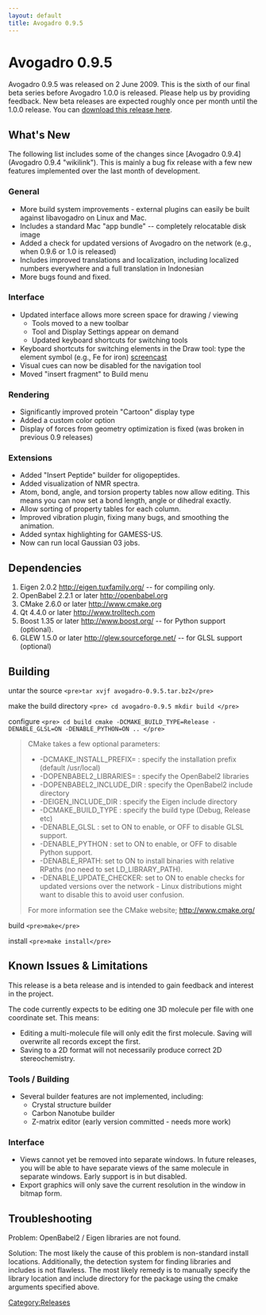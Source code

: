 ```yaml
---
layout: default
title: Avogadro 0.9.5
---
```


# Avogadro 0.9.5

Avogadro 0.9.5 was released on 2 June 2009. This is the sixth of our final beta series before Avogadro 1.0.0 is released. Please help us by providing feedback. New beta releases are expected roughly once per month until the 1.0.0 release. You can [download this release here](https://sourceforge.net/project/showfiles.php?group_id=165310&package_id=187449).

What's New
----------

The following list includes some of the changes since [Avogadro 0.9.4](Avogadro 0.9.4 "wikilink"). This is mainly a bug fix release with a few new features implemented over the last month of development.

### General

-   More build system improvements - external plugins can easily be built against libavogadro on Linux and Mac.
-   Includes a standard Mac "app bundle" -- completely relocatable disk image
-   Added a check for updated versions of Avogadro on the network (e.g., when 0.9.6 or 1.0 is released)
-   Includes improved translations and localization, including localized numbers everywhere and a full translation in Indonesian
-   More bugs found and fixed.

### Interface

-   Updated interface allows more screen space for drawing / viewing
    -   Tools moved to a new toolbar
    -   Tool and Display Settings appear on demand
    -   Updated keyboard shortcuts for switching tools
-   Keyboard shortcuts for switching elements in the Draw tool: type the element symbol (e.g., Fe for iron) [screencast](http://molecularmodelingbasics.blogspot.com/2009/06/cool-new-build-option-in-avogadro-095.html)
-   Visual cues can now be disabled for the navigation tool
-   Moved "insert fragment" to Build menu

### Rendering

-   Significantly improved protein "Cartoon" display type
-   Added a custom color option
-   Display of forces from geometry optimization is fixed (was broken in previous 0.9 releases)

### Extensions

-   Added "Insert Peptide" builder for oligopeptides.
-   Added visualization of NMR spectra.
-   Atom, bond, angle, and torsion property tables now allow editing. This means you can now set a bond length, angle or dihedral exactly.
-   Allow sorting of property tables for each column.
-   Improved vibration plugin, fixing many bugs, and smoothing the animation.
-   Added syntax highlighting for GAMESS-US.
-   Now can run local Gaussian 03 jobs.

Dependencies
------------

1.  Eigen 2.0.2 [<http://eigen.tuxfamily.org/>](http://eigen.tuxfamily.org/) -- for compiling only.
2.  OpenBabel 2.2.1 or later [<http://openbabel.org>](http://openbabel.org/)
3.  CMake 2.6.0 or later [<http://www.cmake.org>](http://www.cmake.org/)
4.  Qt 4.4.0 or later [<http://www.trolltech.com>](http://www.trolltech.com/)
5.  Boost 1.35 or later [<http://www.boost.org/>](http://www.boost.org/) -- for Python support (optional).
6.  GLEW 1.5.0 or later [<http://glew.sourceforge.net/>](http://glew.sourceforge.net/) -- for GLSL support (optional)

Building
--------

untar the source `<pre>tar xvjf avogadro-0.9.5.tar.bz2</pre>`

make the build directory `<pre>
cd avogadro-0.9.5
mkdir build
</pre>`

configure `<pre>
cd build
cmake -DCMAKE_BUILD_TYPE=Release -DENABLE_GLSL=ON -DENABLE_PYTHON=ON ..
</pre>`

> CMake takes a few optional parameters:
>
> -   -DCMAKE\_INSTALL\_PREFIX= : specify the installation prefix (default /usr/local)
> -   -DOPENBABEL2\_LIBRARIES= : specify the OpenBabel2 libraries
> -   -DOPENBABEL2\_INCLUDE\_DIR : specify the OpenBabel2 include directory
> -   -DEIGEN\_INCLUDE\_DIR : specify the Eigen include directory
> -   -DCMAKE\_BUILD\_TYPE : specify the build type (Debug, Release etc)
> -   -DENABLE\_GLSL : set to ON to enable, or OFF to disable GLSL support.
> -   -DENABLE\_PYTHON : set to ON to enable, or OFF to disable Python support.
> -   -DENABLE\_RPATH: set to ON to install binaries with relative RPaths (no need to set LD\_LIBRARY\_PATH).
> -   -DENABLE\_UPDATE\_CHECKER: set to ON to enable checks for updated versions over the network - Linux distributions might want to disable this to avoid user confusion.
>
> For more information see the CMake website; [<http://www.cmake.org/>](http://www.cmake.org/)

build `<pre>make</pre>`

install `<pre>make install</pre>`

Known Issues & Limitations
--------------------------

This release is a beta release and is intended to gain feedback and interest in the project.

The code currently expects to be editing one 3D molecule per file with one coordinate set. This means:

-   Editing a multi-molecule file will only edit the first molecule. Saving will overwrite all records except the first.
-   Saving to a 2D format will not necessarily produce correct 2D stereochemistry.

### Tools / Building

-   Several builder features are not implemented, including:
    -   Crystal structure builder
    -   Carbon Nanotube builder
    -   Z-matrix editor (early version committed - needs more work)

### Interface

-   Views cannot yet be removed into separate windows. In future releases, you will be able to have separate views of the same molecule in separate windows. Early support is in but disabled.
-   Export graphics will only save the current resolution in the window in bitmap form.

Troubleshooting
---------------

Problem: OpenBabel2 / Eigen libraries are not found.

Solution: The most likely the cause of this problem is non-standard install locations. Additionally, the detection system for finding libraries and includes is not flawless. The most likely remedy is to manually specify the library location and include directory for the package using the cmake arguments specified above.

<Category:Releases>

